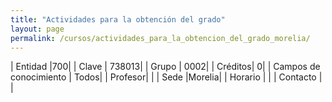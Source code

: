 ```yaml
---
title: "Actividades para la obtención del grado"
layout: page
permalink: /cursos/actividades_para_la_obtencion_del_grado_morelia/
---
```


| Entidad |700|
| Clave | 738013|
| Grupo | 0002|
| Créditos| 0|
| Campos de conocimiento | Todos|
| Profesor| |
| Sede |Morelia|
| Horario | |
| Contacto | |
